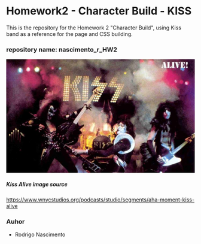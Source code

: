 
# Homework2 - Character Build - KISS
This is the repository for the Homework 2 "Character Build", using Kiss band as a reference for the page 
and CSS building.

### repository name: nascimento_r_HW2 

![KISS](/images/kiss_alive.jpg)
##### Kiss Alive image source
https://www.wnycstudios.org/podcasts/studio/segments/aha-moment-kiss-alive

### Auhor
* Rodrigo Nascimento
